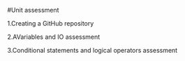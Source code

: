 #Unit assessment


1.Creating a GitHub repository

2.AVariables and IO assessment

3.Conditional statements and logical operators assessment
